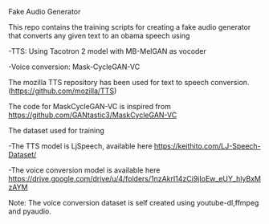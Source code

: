 Fake Audio Generator

This repo contains the training scripts for creating a fake audio generator that converts any given text to an obama speech using 

-TTS: Using Tacotron 2 model with MB-MelGAN as vocoder

-Voice conversion: Mask-CycleGAN-VC

The mozilla TTS repository has been used for text to speech conversion. (https://github.com/mozilla/TTS)

The code for MaskCycleGAN-VC is inspired from https://github.com/GANtastic3/MaskCycleGAN-VC

The dataset used for training

-The TTS model is LjSpeech, available here https://keithito.com/LJ-Speech-Dataset/

-The voice conversion model is available here https://drive.google.com/drive/u/4/folders/1nzAkrI14zCi9jIoEw_eUY_hlyBxMzAYM

Note: The voice conversion dataset is self created using youtube-dl,ffmpeg and pyaudio.
